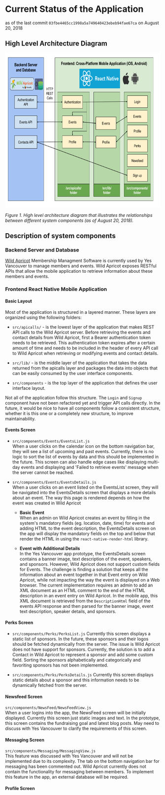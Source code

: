 # Current Status of the Application
as of the last commit `03fbe4465cc1998a5a749640423ebeb94fae67ca` on August 20, 2018

## High Level Architecture Diagram
<img src="images/High-Level-Architecture-Diagram.png" height="500px"/>

*Figure 1. High level architecture diagram that illustrates the relationships between different system components (as of August 20, 2018).*

## Description of system components

### Backend Server and Database

[Wild Apricot](https://www.wildapricot.com/) Membership Managment Software is currently used by Yes Vancouver to manage members and events. Wild Apricot exposes RESTful APIs that allow the mobile application to retrieve information about these members and events.

### Frontend React Native Mobile Application

#### Basic Layout

Most of the application is structured in a layered manner. These layers are organized using the following folders:

-  `src/apicalls/` - is the lowest layer of the application that makes REST API calls to the Wild Apricot server. Before retrieving the events and contact details from Wild Apricot, first a Bearer authentication token needs to be retrieved. This authentication token expires after a certain amount of time and needs to be included in the header of every API call to Wild Apricot when retrieving or modifying events and contact details.

- `src/lib/` - is the middle layer of the application that takes the data returned from the apicalls layer and packages the data into objects that can be easily consumed by the user interface components.

- `src/components` - is the top layer of the application that defines the user interface layout.

Not all of the application follow this structure. The `Login` and `Signup` component have not been refactored yet and trigger API calls directly. In the future, it would be nice to have all components follow a consistent structure, whether it is this one or a completely new structure, to improve maintainability.

#### Events Screen
-   `src/components/Events/EventsList.js`  
    When a user clicks on the calendar icon on the bottom navigation bar, they will see a list of upcoming and past events. Currently, there is no logic to sort the list of events by data and this should be implemented in the future. This screen can also handle edge cases like displaying multi-day events and displaying and 'Failed to retrieve events' message when the server cannot be reached.

-   `src/components/Events/EventsDetails.js`  
    When a user clicks on an event listed on the EventsList screen, they will be navigated into the EventsDetails screen that displays a more details about an event. The way this page is rendered depends on how the event was created in Wild Apricot

    - **Basic Event**  
    When an admin on Wild Apricot creates an event by filling in the system's mandatory fields (eg. location, date, time) for events and adding HTML to the event description, the EventsDetails screen on the app will display the mandatory fields on the top and below that render the HTML in using the `react-native-render-html` library.

    - **Event with Additional Details**  
    In the Yes Vancouver app prototype, the EventsDetails screen contains a banner image, text description of the event, speakers, and sponsors. However, Wild Apricot does not support custom fields for Events. The challenge is finding a solution that keeps all the information about an event together in that Event entry on Wild Apricot, while not impacting the way the event is displayed on a Web browser. The current implementation requires an admin to add an XML document as an HTML comment to the end of the HTML description in an event entry on Wild Apricot. In the mobile app, this XML document is retrieved from the `DescriptionHtml` field of the events API response and then parsed for the banner image, event text description, speaker details, and sponsors.

#### Perks Screen

-   `src/components/Perks/PerksList.js` 
    Currently this screen displays a static list of sponsors. In the future, these sponsors and their logos should be fetched dynamically from the server. The issue is Wild Apricot does not have support for sponsors. Currently, the solution is to add a Contact in Wild Apricot to represent a sponsor and add some custom field. Sorting the sponsors alphabetically and categorically and favoriting sponsors has not been implemented.

-   `src/components/Perks/PerksDetails.js` 
    Currently this screen displays static details about a sponsor and this information needs to be dynamically fetched from the server.

#### Newsfeed Screen

`src/components/NewsFeed/NewsFeedView.js`  
When a user logins into the app, the NewsFeed screen will be initially displayed. Currently this screen just static images and text. In the prototype, this screen contains the fundraising goal and latest blog posts. May need to discuss with Yes Vancouver to clarify the requirements of this screen.

#### Messaging Screen

`src/components/Messaging/MessagingView.js`  
This feature was discussed with Yes Vancouver and will not be implemented due to its complexity. The tab on the bottom navigation bar for messaging has been commented out. Wild Apricot currently does not contain the functionality for messaging between members. To implement this feature in the app, an external database will be required. 

#### Profile Screen